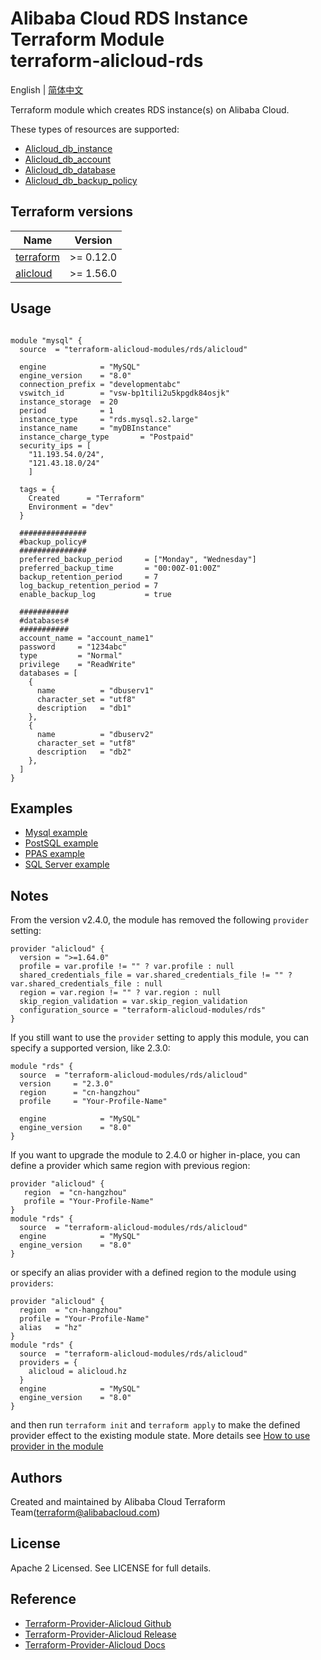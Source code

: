 Alibaba Cloud RDS Instance Terraform Module  
terraform-alicloud-rds
=====================================================================

English | [简体中文](https://github.com/terraform-alicloud-modules/terraform-alicloud-rds/blob/master/README-CN.md)

Terraform module which creates RDS instance(s) on Alibaba Cloud. 

These types of resources are supported:

* [Alicloud_db_instance](https://www.terraform.io/docs/providers/alicloud/r/db_instance.html)
* [Alicloud_db_account](https://www.terraform.io/docs/providers/alicloud/r/db_account.html)
* [Alicloud_db_database](https://www.terraform.io/docs/providers/alicloud/r/db_database.html)
* [Alicloud_db_backup_policy](https://www.terraform.io/docs/providers/alicloud/r/db_backup_policy.html)

## Terraform versions

| Name | Version |
|------|---------|
| <a name="requirement_terraform"></a> [terraform](#requirement\_terraform) | >= 0.12.0 |
| <a name="requirement_alicloud"></a> [alicloud](#requirement\_alicloud) | >= 1.56.0

## Usage

```hcl

module "mysql" {
  source  = "terraform-alicloud-modules/rds/alicloud"
  
  engine            = "MySQL"
  engine_version    = "8.0"
  connection_prefix = "developmentabc"
  vswitch_id        = "vsw-bp1tili2u5kpgdk84osjk"
  instance_storage  = 20
  period            = 1
  instance_type     = "rds.mysql.s2.large"
  instance_name     = "myDBInstance"
  instance_charge_type       = "Postpaid"
  security_ips = [
    "11.193.54.0/24",
    "121.43.18.0/24"
    ]
    
  tags = {
    Created      = "Terraform"
    Environment = "dev"
  }
  
  ###############
  #backup_policy#
  ###############
  preferred_backup_period     = ["Monday", "Wednesday"]
  preferred_backup_time       = "00:00Z-01:00Z"
  backup_retention_period     = 7
  log_backup_retention_period = 7
  enable_backup_log           = true
  
  ###########
  #databases#
  ###########
  account_name = "account_name1"
  password     = "1234abc"
  type         = "Normal"
  privilege    = "ReadWrite"
  databases = [
    {
      name          = "dbuserv1"
      character_set = "utf8"
      description   = "db1"
    },
    {
      name          = "dbuserv2"
      character_set = "utf8"
      description   = "db2"
    },
  ]
}
```

## Examples

* [Mysql example](https://github.com/terraform-alicloud-modules/terraform-alicloud-rds/tree/master/examples/mysql)
* [PostSQL example](https://github.com/terraform-alicloud-modules/terraform-alicloud-rds/tree/master/examples/postgre_sql)
* [PPAS example](https://github.com/terraform-alicloud-modules/terraform-alicloud-rds/tree/master/examples/ppas)
* [SQL Server example](https://github.com/terraform-alicloud-modules/terraform-alicloud-rds/tree/master/examples/sql_server)

## Notes
From the version v2.4.0, the module has removed the following `provider` setting:

```hcl
provider "alicloud" {
  version = ">=1.64.0"
  profile = var.profile != "" ? var.profile : null
  shared_credentials_file = var.shared_credentials_file != "" ? var.shared_credentials_file : null
  region = var.region != "" ? var.region : null
  skip_region_validation = var.skip_region_validation
  configuration_source = "terraform-alicloud-modules/rds"
} 
```

If you still want to use the `provider` setting to apply this module, you can specify a supported version, like 2.3.0:

```hcl
module "rds" {
  source  = "terraform-alicloud-modules/rds/alicloud"
  version     = "2.3.0"
  region      = "cn-hangzhou"
  profile     = "Your-Profile-Name"

  engine            = "MySQL"
  engine_version    = "8.0"
}
```

If you want to upgrade the module to 2.4.0 or higher in-place, you can define a provider which same region with
previous region:

```hcl
provider "alicloud" {
   region  = "cn-hangzhou"
   profile = "Your-Profile-Name"
}
module "rds" {
  source  = "terraform-alicloud-modules/rds/alicloud"
  engine            = "MySQL"
  engine_version    = "8.0"
}
```
or specify an alias provider with a defined region to the module using `providers`:

```hcl
provider "alicloud" {
  region  = "cn-hangzhou"
  profile = "Your-Profile-Name"
  alias   = "hz"
}
module "rds" {
  source  = "terraform-alicloud-modules/rds/alicloud"
  providers = {
    alicloud = alicloud.hz
  }
  engine            = "MySQL"
  engine_version    = "8.0"
}
```

and then run `terraform init` and `terraform apply` to make the defined provider effect to the existing module state.
More details see [How to use provider in the module](https://www.terraform.io/docs/language/modules/develop/providers.html#passing-providers-explicitly)

Authors
-------
Created and maintained by Alibaba Cloud Terraform Team(terraform@alibabacloud.com)

License
----
Apache 2 Licensed. See LICENSE for full details.

Reference
---------
* [Terraform-Provider-Alicloud Github](https://github.com/terraform-providers/terraform-provider-alicloud)
* [Terraform-Provider-Alicloud Release](https://releases.hashicorp.com/terraform-provider-alicloud/)
* [Terraform-Provider-Alicloud Docs](https://www.terraform.io/docs/providers/alicloud/index.html)


